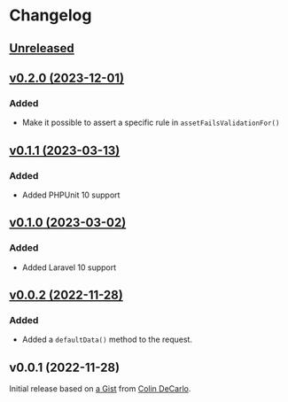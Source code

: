 # Changelog

## [Unreleased](https://github.com/markwalet/laravel-testable-requests/compare/v0.2.0...master)

## [v0.2.0 (2023-12-01)](https://github.com/markwalet/laravel-testable-requests/compare/v0.1.1...v0.2.0)

### Added
- Make it possible to assert a specific rule in `assetFailsValidationFor()`

## [v0.1.1 (2023-03-13)](https://github.com/markwalet/laravel-testable-requests/compare/v0.1.0...v0.1.1)

### Added
- Added PHPUnit 10 support

## [v0.1.0 (2023-03-02)](https://github.com/markwalet/laravel-testable-requests/compare/v0.0.2...v0.1.0)

### Added
- Added Laravel 10 support

## [v0.0.2 (2022-11-28)](https://github.com/markwalet/laravel-testable-requests/compare/v0.0.1...v0.0.2)

### Added
- Added a `defaultData()` method to the request.

## v0.0.1 (2022-11-28)

Initial release based on [a Gist](https://gist.github.com/colindecarlo/9ba9bd6524127fee7580ae66c6d4709d) from [Colin DeCarlo](https://github.com/colindecarlo).